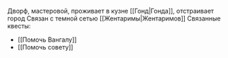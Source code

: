 Дворф, мастеровой, проживает в кузне [[Гонд|Гонда]], отстраивает город
Связан с темной сетью [[Жентаримы|Жентаримов]]
Связанные квесты:
- [[Помочь Вангалу]]
- [[Помочь совету]]